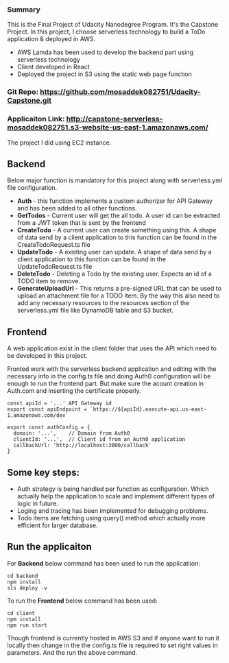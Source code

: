 
### Summary 

This is the Final Project of Udacity Nanodegree Program. It's the Capstone Project. In this project, I choose serverless technology to build a ToDo application & deployed in AWS.

- AWS Lamda has been used to develop the backend part using serverless technology
- Client developed in React
- Deployed the project in S3 using the static web page function

### Git Repo: https://github.com/mosaddek082751/Udacity-Capstone.git

### Applicaiton Link: http://capstone-serverless-mosaddek082751.s3-website-us-east-1.amazonaws.com/

The project I did using EC2 instance.


## Backend

Below major function is mandatory for this project along with serverless.yml file configuration.

- **Auth** - this function implements a custom authorizer for API Gateway and has been added to all other functions.
- **GetTodos** - Current user will get the all todo. A user id can be extracted from a JWT token that is sent by the frontend
- **CreateTodo** - A current user can create something using this. A shape of data send by a client application to this function can be found in the CreateTodoRequest.ts file
- **UpdateTodo** - A existing user can update. A shape of data send by a client application to this function can be found in the UpdateTodoRequest.ts file
- **DeleteTodo** - Deleting a Todo by the existing user. Expects an id of a TODO item to remove.
- **GenerateUploadUrl** - This returns a pre-signed URL that can be used to upload an attachment file for a TODO item.
By the way this also need to add any necessary resources to the resources section of the serverless.yml file like DynamoDB table and S3 bucket.

## Frontend

A web application exist in the client folder that uses the API which need to be developed in this project.

Fronted work with the serverless backend application and editing with the necessary info in the config.ts file and doing Auth0 configuration will be enough to run the frontend part. But make sure the acount creation in Auth.com and inserting the certificate properly.
```
const apiId = '...' API Gateway id
export const apiEndpoint = `https://${apiId}.execute-api.us-east-1.amazonaws.com/dev`

export const authConfig = {
  domain: '...',    // Domain from Auth0
  clientId: '...',  // Client id from an Auth0 application
  callbackUrl: 'http://localhost:3000/callback'
}
```
## Some key steps:

- Auth strategy is being handled per function as configuration. Which actually help the application to scale and implement different types of logic in future.
- Loging and tracing has been implemented for debugging problems.
- Todo items are fetching using query() method which actually more efficient for larger database.

## Run the applicaiton

For **Backend** below command has been used to run the applicatiion:
```
cd backend
npm install
sls deploy -v
```
To run the **Frontend** below command has been used:
```
cd client
npm install
npm run start
```
Though frontend is currently hosted in AWS S3 and if anyone want to run it locally then change in the the config.ts file is required to set right values in parameters. And the run the above command. 


